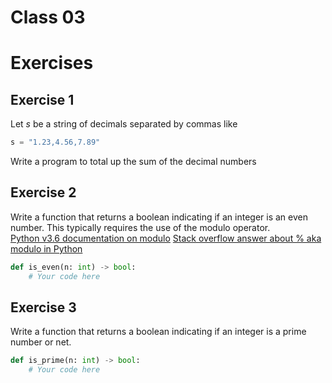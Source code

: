 # Class 03

# Exercises
## Exercise 1
Let *s* be a string of decimals separated by commas like
```python
s = "1.23,4.56,7.89"
```
Write a program to total up the sum of the decimal numbers

## Exercise 2
Write a function that returns a boolean indicating if an integer is an even number. This typically requires the use of the modulo operator.  
[Python v3.6 documentation on modulo](https://docs.python.org/3.6/reference/expressions.html)
[Stack overflow answer about % aka modulo in Python](https://stackoverflow.com/questions/4432208/how-does-work-in-python)
```python
def is_even(n: int) -> bool:
    # Your code here
```

## Exercise 3
Write a function that returns a boolean indicating if an integer is a prime number or net.
```python
def is_prime(n: int) -> bool:
    # Your code here
```
